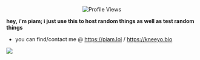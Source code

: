  <p align="center"> <img src="https://komarev.com/ghpvc/?username=peeyum" alt="Profile Views" /> </p>  


  **hey, i'm piam; i just use this to host random things as well as test random things**
  - you can find/contact me @ https://piam.lol / https://kneeyo.bio
<a href="discord://-/users/314223343177826305">
    <img class="discord" src="[https://lanyard.cnrad.dev/api/314223343177826305?idleMessage=trolling the internet 24/7&bg=:#080808](https://lanyard.cnrad.dev/api/610140494697332766?idleMessage=not%20upto%20anything%20&bg=:#080808&borderRadius=3px
)"></img>
</a>

